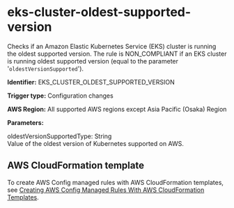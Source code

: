 # eks\-cluster\-oldest\-supported\-version<a name="eks-cluster-oldest-supported-version"></a>

Checks if an Amazon Elastic Kubernetes Service \(EKS\) cluster is running the oldest supported version\. The rule is NON\_COMPLIANT if an EKS cluster is running oldest supported version \(equal to the parameter '`oldestVersionSupported`'\)\. 

**Identifier:** EKS\_CLUSTER\_OLDEST\_SUPPORTED\_VERSION

**Trigger type:** Configuration changes

**AWS Region:** All supported AWS regions except Asia Pacific \(Osaka\) Region

**Parameters:**

oldestVersionSupportedType: String  
Value of the oldest version of Kubernetes supported on AWS\.

## AWS CloudFormation template<a name="w76aac11c31c17b7d231c15"></a>

To create AWS Config managed rules with AWS CloudFormation templates, see [Creating AWS Config Managed Rules With AWS CloudFormation Templates](aws-config-managed-rules-cloudformation-templates.md)\.
